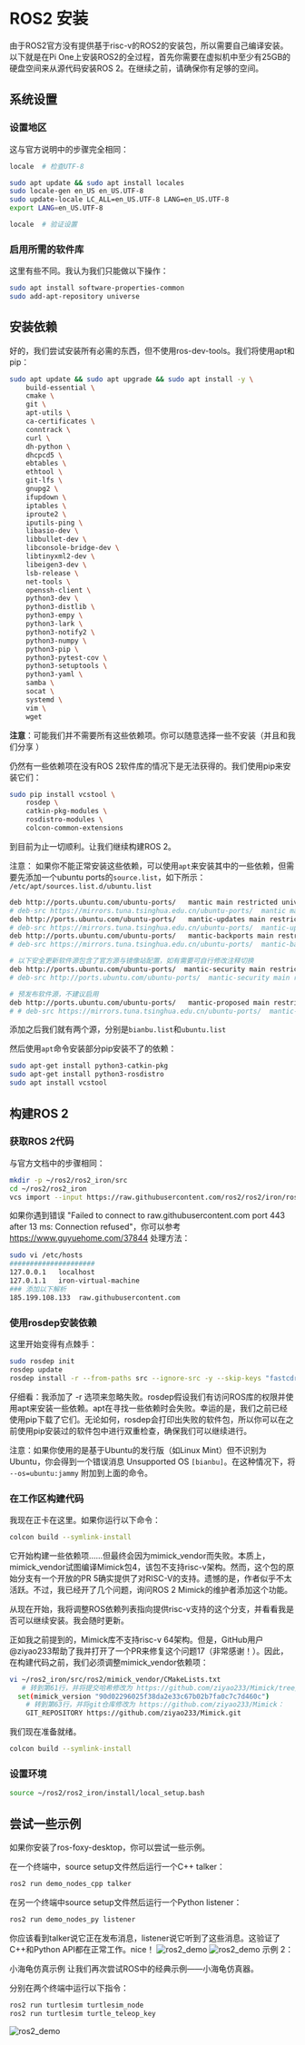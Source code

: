 # ROS2 安装
由于ROS2官方没有提供基于risc-v的ROS2的安装包，所以需要自己编译安装。以下就是在Pi One上安装ROS2的全过程，首先你需要在虚拟机中至少有25GB的硬盘空间来从源代码安装ROS 2。在继续之前，请确保你有足够的空间。

## 系统设置
### 设置地区
这与官方说明中的步骤完全相同：
```bash
locale  # 检查UTF-8

sudo apt update && sudo apt install locales
sudo locale-gen en_US en_US.UTF-8
sudo update-locale LC_ALL=en_US.UTF-8 LANG=en_US.UTF-8
export LANG=en_US.UTF-8

locale  # 验证设置
```

### 启用所需的软件库
这里有些不同。我认为我们只能做以下操作：

```bash
sudo apt install software-properties-common
sudo add-apt-repository universe
```

## 安装依赖
好的，我们尝试安装所有必需的东西，但不使用ros-dev-tools。我们将使用apt和pip：
```bash
sudo apt update && sudo apt upgrade && sudo apt install -y \
    build-essential \
    cmake \
    git \
    apt-utils \
    ca-certificates \
    conntrack \
    curl \
    dh-python \
    dhcpcd5 \
    ebtables \
    ethtool \
    git-lfs \
    gnupg2 \
    ifupdown \
    iptables \
    iproute2 \
    iputils-ping \
    libasio-dev \
    libbullet-dev \
    libconsole-bridge-dev \
    libtinyxml2-dev \
    libeigen3-dev \
    lsb-release \
    net-tools \
    openssh-client \
    python3-dev \
    python3-distlib \
    python3-empy \
    python3-lark \
    python3-notify2 \
    python3-numpy \
    python3-pip \
    python3-pytest-cov \
    python3-setuptools \
    python3-yaml \
    samba \
    socat \
    systemd \
    vim \
    wget 
```
**注意**：可能我们并不需要所有这些依赖项。你可以随意选择一些不安装（并且和我们分享 ）

仍然有一些依赖项在没有ROS 2软件库的情况下是无法获得的。我们使用pip来安装它们：
```bash
sudo pip install vcstool \
    rosdep \
    catkin-pkg-modules \
    rosdistro-modules \
    colcon-common-extensions
```

到目前为止一切顺利。让我们继续构建ROS 2。

注意：
如果你不能正常安装这些依赖，可以使用`apt`来安装其中的一些依赖，但需要先添加一个ubuntu ports的`source.list`，如下所示：
`/etc/apt/sources.list.d/ubuntu.list`
```bash
deb http://ports.ubuntu.com/ubuntu-ports/   mantic main restricted universe multiverse
# deb-src https://mirrors.tuna.tsinghua.edu.cn/ubuntu-ports/  mantic main restricted universe multiverse
deb http://ports.ubuntu.com/ubuntu-ports/   mantic-updates main restricted universe multiverse
# deb-src https://mirrors.tuna.tsinghua.edu.cn/ubuntu-ports/  mantic-updates main restricted universe multiverse
deb http://ports.ubuntu.com/ubuntu-ports/   mantic-backports main restricted universe multiverse
# deb-src https://mirrors.tuna.tsinghua.edu.cn/ubuntu-ports/  mantic-backports main restricted universe multiverse

# 以下安全更新软件源包含了官方源与镜像站配置，如有需要可自行修改注释切换
deb http://ports.ubuntu.com/ubuntu-ports/  mantic-security main restricted universe multiverse
# deb-src http://ports.ubuntu.com/ubuntu-ports/  mantic-security main restricted universe multiverse

# 预发布软件源，不建议启用
deb http://ports.ubuntu.com/ubuntu-ports/   mantic-proposed main restricted universe multiverse
# # deb-src https://mirrors.tuna.tsinghua.edu.cn/ubuntu-ports/  mantic-proposed main restricted universe multiverse

```
添加之后我们就有两个源，分别是`bianbu.list`和`ubuntu.list`

然后使用`apt`命令安装部分pip安装不了的依赖：
```bash
sudo apt-get install python3-catkin-pkg
sudo apt-get install python3-rosdistro
sudo apt install vcstool 
```

## 构建ROS 2
### 获取ROS 2代码
与官方文档中的步骤相同：

```bash
mkdir -p ~/ros2/ros2_iron/src
cd ~/ros2/ros2_iron
vcs import --input https://raw.githubusercontent.com/ros2/ros2/iron/ros2.repos  src
```

如果你遇到错误 "Failed to connect to raw.githubusercontent.com port 443 after 13 ms: Connection refused"，你可以参考 https://www.guyuehome.com/37844 
处理方法：
```bash
sudo vi /etc/hosts
#####################
127.0.0.1	localhost
127.0.1.1	iron-virtual-machine
### 添加以下解析
185.199.108.133  raw.githubusercontent.com
```

### 使用rosdep安装依赖
这里开始变得有点棘手：
```bash
sudo rosdep init
rosdep update
rosdep install -r --from-paths src --ignore-src -y --skip-keys "fastcdr rti-connext-dds-6.0.1 urdfdom_headers"
```
仔细看：我添加了 -r 选项来忽略失败。rosdep假设我们有访问ROS库的权限并使用apt来安装一些依赖。apt在寻找一些依赖时会失败。幸运的是，我们之前已经使用pip下载了它们。无论如何，rosdep会打印出失败的软件包，所以你可以在之前使用pip安装过的软件包中进行双重检查，确保我们可以继续进行。

注意：如果你使用的是基于Ubuntu的发行版（如Linux Mint）但不识别为Ubuntu，你会得到一个错误消息 Unsupported OS `[bianbu]`。在这种情况下，将 `--os=ubuntu:jammy` 附加到上面的命令。

### 在工作区构建代码

我现在正卡在这里。如果你运行以下命令：
```bash
colcon build --symlink-install
```
它开始构建一些依赖项……但最终会因为mimick_vendor而失败。本质上，mimick_vendor试图编译Mimick包4，该包不支持risc-v架构。然而，这个包的原始分支有一个开放的PR 5确实提供了对RISC-V的支持。遗憾的是，作者似乎不太活跃。不过，我已经开了几个问题，询问ROS 2 Mimick的维护者添加这个功能。

从现在开始，我将调整ROS依赖列表指向提供risc-v支持的这个分支，并看看我是否可以继续安装。我会随时更新。

正如我之前提到的，Mimick库不支持risc-v 64架构。但是，GitHub用户@ziyao233帮助了我并打开了一个PR来修复这个问题17（非常感谢！）。因此，在构建代码之前，我们必须调整mimick_vendor依赖项：
```bash
vi ~/ros2_iron/src/ros2/mimick_vendor/CMakeLists.txt
   # 转到第61行，并将提交哈希修改为 https://github.com/ziyao233/Mimick/tree/ros2-fixed： 
  set(mimick_version "90d02296025f38da2e33c67b02b7fa0c7c7d460c")
    # 转到第63行，并将git仓库修改为 https://github.com/ziyao233/Mimick： 
    GIT_REPOSITORY https://github.com/ziyao233/Mimick.git 
```
我们现在准备就绪。
```bash
colcon build --symlink-install
```

### 设置环境
```bash
source ~/ros2/ros2_iron/install/local_setup.bash
```

## 尝试一些示例
如果你安装了ros-foxy-desktop，你可以尝试一些示例。

在一个终端中，source setup文件然后运行一个C++ talker：
```bash
ros2 run demo_nodes_cpp talker
```
在另一个终端中source setup文件然后运行一个Python listener：

```bash
ros2 run demo_nodes_py listener
```
你应该看到talker说它正在发布消息，listener说它听到了这些消息。这验证了C++和Python API都在正常工作。nice！
![ros2_demo](./img/ros1.png)
![ros2_demo](./img/ros2.png)
示例 2：

小海龟仿真示例
让我们再次尝试ROS中的经典示例——小海龟仿真器。

分别在两个终端中运行以下指令：
```bash
ros2 run turtlesim turtlesim_node
ros2 run turtlesim turtle_teleop_key
```
![ros2_demo](./img/ros3.png)
